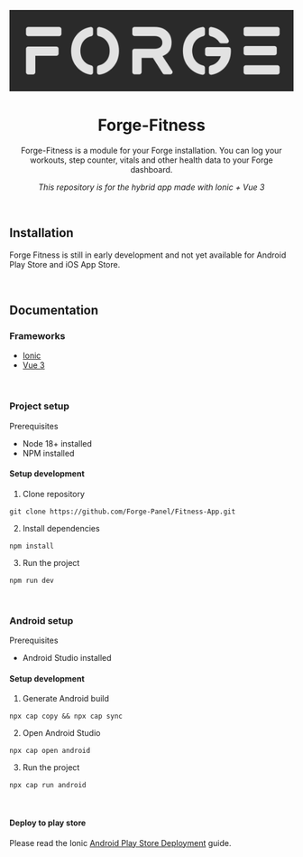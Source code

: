 <p align="center">
  <a href="https://github.com/Forge-Panel" target="blank"><img src="https://raw.githubusercontent.com/Forge-Panel/.github/refs/heads/main/images/forge_logo_dark_bg.svg" width="512" alt="Forge Logo" /></a>
</p>
<h1 align="center">Forge-Fitness</h1>

<p align="center">Forge-Fitness is a module for your Forge installation. You can log your workouts, step counter, vitals and other health data to your Forge dashboard.</p>
<p align="center"><i>This repository is for the hybrid app made with Ionic + Vue 3</i></p>

<br />

## Installation

Forge Fitness is still in early development and not yet available for Android Play Store and iOS App Store.

<br />

## Documentation

### Frameworks
- [Ionic](https://ionicframework.com/)
- [Vue 3](https://vuejs.org/)

<br />

### Project setup
Prerequisites
- Node 18+ installed
- NPM installed

#### Setup development
1. Clone repository
```shell
git clone https://github.com/Forge-Panel/Fitness-App.git
```

2. Install dependencies
```shell
npm install
```

3. Run the project
```shell
npm run dev
```

<br />

### Android setup

Prerequisites
- Android Studio installed

#### Setup development

1. Generate Android build
```shell
npx cap copy && npx cap sync
```

2. Open Android Studio
```shell
npx cap open android
```

3. Run the project
```shell
npx cap run android
```

<br />

#### Deploy to play store

Please read the Ionic [Android Play Store Deployment](https://ionicframework.com/docs/deployment/play-store) guide.